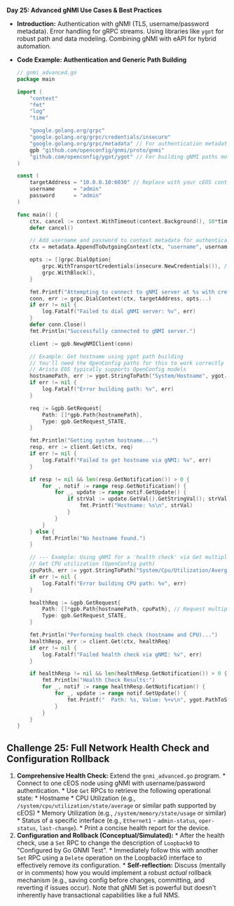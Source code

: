 
**Day 25: Advanced gNMI Use Cases & Best Practices**

  * **Introduction:** Authentication with gNMI (TLS, username/password metadata). Error handling for gRPC streams. Using libraries like `ygot` for robust path and data modeling. Combining gNMI with eAPI for hybrid automation.

  * **Code Example: Authentication and Generic Path Building**

    ```go
    // gnmi_advanced.go
    package main

    import (
        "context"
        "fmt"
        "log"
        "time"

        "google.golang.org/grpc"
        "google.golang.org/grpc/credentials/insecure"
        "google.golang.org/grpc/metadata" // For authentication metadata
        gpb "github.com/openconfig/gnmi/proto/gnmi"
        "github.com/openconfig/ygot/ygot" // For building gNMI paths more easily
    )

    const (
        targetAddress = "10.0.0.10:6030" // Replace with your cEOS container IP
        username      = "admin"
        password      = "admin"
    )

    func main() {
        ctx, cancel := context.WithTimeout(context.Background(), 10*time.Second)
        defer cancel()

        // Add username and password to context metadata for authentication
        ctx = metadata.AppendToOutgoingContext(ctx, "username", username, "password", password)

        opts := []grpc.DialOption{
            grpc.WithTransportCredentials(insecure.NewCredentials()), // Use insecure for lab
            grpc.WithBlock(),
        }

        fmt.Printf("Attempting to connect to gNMI server at %s with credentials...\n", targetAddress)
        conn, err := grpc.DialContext(ctx, targetAddress, opts...)
        if err != nil {
            log.Fatalf("Failed to dial gNMI server: %v", err)
        }
        defer conn.Close()
        fmt.Println("Successfully connected to gNMI server.")

        client := gpb.NewgNMIClient(conn)

        // Example: Get hostname using ygot path building
        // You'll need the OpenConfig paths for this to work correctly
        // Arista EOS typically supports OpenConfig models
        hostnamePath, err := ygot.StringToPath("System/Hostname", ygot.New)))
        if err != nil {
            log.Fatalf("Error building path: %v", err)
        }

        req := &gpb.GetRequest{
            Path: []*gpb.Path{hostnamePath},
            Type: gpb.GetRequest_STATE,
        }

        fmt.Println("Getting system hostname...")
        resp, err := client.Get(ctx, req)
        if err != nil {
            log.Fatalf("Failed to get hostname via gNMI: %v", err)
        }

        if resp != nil && len(resp.GetNotification()) > 0 {
            for _, notif := range resp.GetNotification() {
                for _, update := range notif.GetUpdate() {
                    if strVal := update.GetVal().GetStringVal(); strVal != "" {
                        fmt.Printf("Hostname: %s\n", strVal)
                    }
                }
            }
        } else {
            fmt.Println("No hostname found.")
        }

        // --- Example: Using gNMI for a 'health check' via Get multiple paths ---
        // Get CPU utilization (OpenConfig path)
        cpuPath, err := ygot.StringToPath("System/Cpu/Utilization/Avergae", ygot.NewNode()) // Simplified, actual path might differ
        if err != nil {
            log.Fatalf("Error building CPU path: %v", err)
        }

        healthReq := &gpb.GetRequest{
            Path: []*gpb.Path{hostnamePath, cpuPath}, // Request multiple paths
            Type: gpb.GetRequest_STATE,
        }

        fmt.Println("Performing health check (hostname and CPU)...")
        healthResp, err := client.Get(ctx, healthReq)
        if err != nil {
            log.Fatalf("Failed health check via gNMI: %v", err)
        }

        if healthResp != nil && len(healthResp.GetNotification()) > 0 {
            fmt.Println("Health Check Results:")
            for _, notif := range healthResp.GetNotification() {
                for _, update := range notif.GetUpdate() {
                    fmt.Printf("  Path: %s, Value: %+v\n", ygot.PathToString(update.GetPath()), update.GetVal())
                }
            }
        }
    }
    ```

## **Challenge 25: Full Network Health Check and Configuration Rollback**

1.  **Comprehensive Health Check:** Extend the `gnmi_advanced.go` program.
        * Connect to one cEOS node using gNMI with username/password authentication.
        * Use `Get` RPCs to retrieve the following operational state:
            * Hostname
            * CPU Utilization (e.g., `/system/cpu/utilization/state/average` or similar path supported by cEOS)
            * Memory Utilization (e.g., `/system/memory/state/usage` or similar)
            * Status of a specific interface (e.g., `Ethernet1` - `admin-status`, `oper-status`, `last-change`).
        * Print a concise health report for the device.
2.  **Configuration and Rollback (Conceptual/Simulated):**
        * After the health check, use a `Set` RPC to change the description of `Loopback0` to "Configured by Go GNMI Test".
        * Immediately follow this with another `Set` RPC using a `Delete` operation on the Loopback0 interface to effectively remove its configuration.
        * **Self-reflection:** Discuss (mentally or in comments) how you would implement a robust *actual* rollback mechanism (e.g., saving config before changes, committing, and reverting if issues occur). Note that gNMI Set is powerful but doesn't inherently have transactional capabilities like a full NMS.

